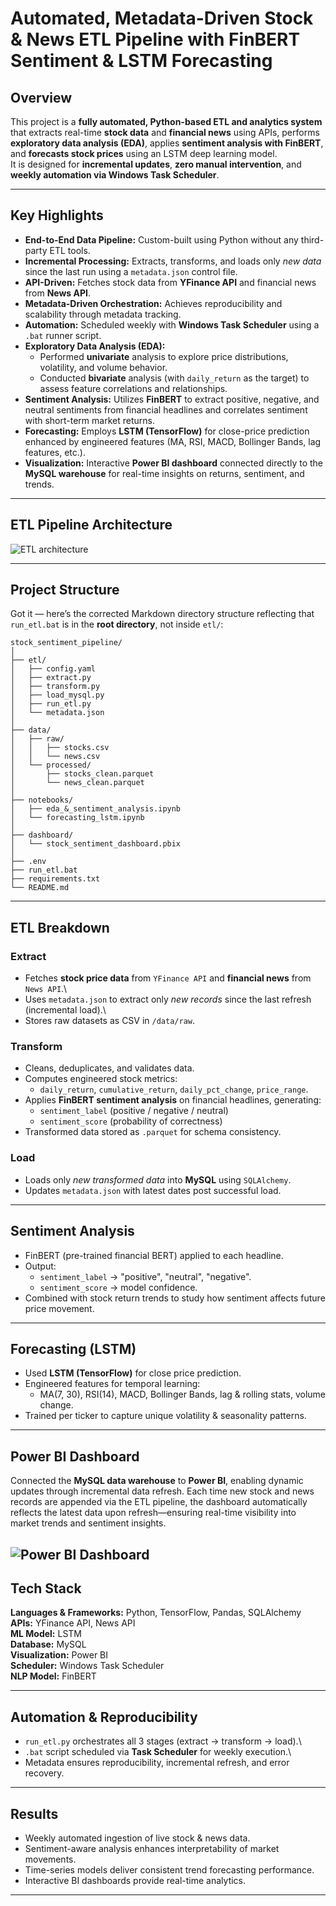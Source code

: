 # Automated, Metadata-Driven Stock & News ETL Pipeline with FinBERT Sentiment & LSTM Forecasting

## Overview

This project is a **fully automated, Python-based ETL and analytics system** that extracts real-time **stock data** and **financial news** using APIs, performs **exploratory data analysis (EDA)**, applies **sentiment analysis with FinBERT**, and **forecasts stock prices** using an LSTM deep learning model.  
It is designed for **incremental updates**, **zero manual intervention**, and **weekly automation via Windows Task Scheduler**.

------------------------------------------------------------------------

## Key Highlights

- **End-to-End Data Pipeline:** Custom-built using Python without any third-party ETL tools.  
- **Incremental Processing:** Extracts, transforms, and loads only *new data* since the last run using a `metadata.json` control file.  
- **API-Driven:** Fetches stock data from **YFinance API** and financial news from **News API**.  
- **Metadata-Driven Orchestration:** Achieves reproducibility and scalability through metadata tracking.  
- **Automation:** Scheduled weekly with **Windows Task Scheduler** using a `.bat` runner script.  
- **Exploratory Data Analysis (EDA):**  
  - Performed **univariate** analysis to explore price distributions, volatility, and volume behavior.  
  - Conducted **bivariate** analysis (with `daily_return` as the target) to assess feature correlations and relationships.  
- **Sentiment Analysis:** Utilizes **FinBERT** to extract positive, negative, and neutral sentiments from financial headlines and correlates sentiment with short-term market returns.  
- **Forecasting:** Employs **LSTM (TensorFlow)** for close-price prediction enhanced by engineered features (MA, RSI, MACD, Bollinger Bands, lag features, etc.).  
- **Visualization:** Interactive **Power BI dashboard** connected directly to the **MySQL warehouse** for real-time insights on returns, sentiment, and trends.

------------------------------------------------------------------------

## ETL Pipeline Architecture

![ETL architecture](./assets/etl_architecture_workflow.png)

------------------------------------------------------------------------

## Project Structure

Got it — here’s the corrected Markdown directory structure reflecting that `run_etl.bat` is in the **root directory**, not inside `etl/`:


```
stock_sentiment_pipeline/
│
├── etl/
│   ├── config.yaml
│   ├── extract.py
│   ├── transform.py
│   ├── load_mysql.py
│   ├── run_etl.py
│   └── metadata.json
│
├── data/
│   ├── raw/
│   │   ├── stocks.csv
│   │   └── news.csv
│   └── processed/
│       ├── stocks_clean.parquet
│       └── news_clean.parquet
│
├── notebooks/
│   ├── eda_&_sentiment_analysis.ipynb
│   └── forecasting_lstm.ipynb
│
├── dashboard/
│   └── stock_sentiment_dashboard.pbix
│
├── .env
├── run_etl.bat
├── requirements.txt
└── README.md
```


------------------------------------------------------------------------

## ETL Breakdown

### Extract

-   Fetches **stock price data** from `YFinance API` and **financial
    news** from `News API`.\
-   Uses `metadata.json` to extract only *new records* since the last
    refresh (incremental load).\
-   Stores raw datasets as CSV in `/data/raw`.

### Transform

-   Cleans, deduplicates, and validates data.
-   Computes engineered stock metrics:
    -   `daily_return`, `cumulative_return`, `daily_pct_change`,
        `price_range`.
-   Applies **FinBERT sentiment analysis** on financial headlines,
    generating:
    -   `sentiment_label` (positive / negative / neutral)
    -   `sentiment_score` (probability of correctness)
-   Transformed data stored as `.parquet` for schema consistency.

### Load

-   Loads only *new transformed data* into **MySQL** using `SQLAlchemy`.
-   Updates `metadata.json` with latest dates post successful load.

------------------------------------------------------------------------

## Sentiment Analysis

-   FinBERT (pre-trained financial BERT) applied to each headline.
-   Output:
    -   `sentiment_label` → "positive", "neutral", "negative".
    -   `sentiment_score` → model confidence.
-   Combined with stock return trends to study how sentiment affects
    future price movement.

------------------------------------------------------------------------

## Forecasting (LSTM)

-   Used **LSTM (TensorFlow)** for close price prediction.
-   Engineered features for temporal learning:
    -   MA(7, 30), RSI(14), MACD, Bollinger Bands, lag & rolling stats,
        volume change.
-   Trained per ticker to capture unique volatility & seasonality
    patterns.

------------------------------------------------------------------------

## Power BI Dashboard

Connected the **MySQL data warehouse** to **Power BI**, enabling dynamic updates through incremental data refresh. Each time new stock and news records are appended via the ETL pipeline, the dashboard automatically reflects the latest data upon refresh—ensuring real-time visibility into market trends and sentiment insights.
  
![Power BI Dashboard](./assets/stock_sentiment_dashboard.png)
------------------------------------------------------------------------

## Tech Stack

**Languages & Frameworks:** Python, TensorFlow, Pandas, SQLAlchemy\
**APIs:** YFinance API, News API\
**ML Model:** LSTM\
**Database:** MySQL\
**Visualization:** Power BI\
**Scheduler:** Windows Task Scheduler\
**NLP Model:** FinBERT

------------------------------------------------------------------------

## Automation & Reproducibility

-   `run_etl.py` orchestrates all 3 stages (extract → transform →
    load).\
-   `.bat` script scheduled via **Task Scheduler** for weekly
    execution.\
-   Metadata ensures reproducibility, incremental refresh, and error
    recovery.

------------------------------------------------------------------------

## Results

-   Weekly automated ingestion of live stock & news data.
-   Sentiment-aware analysis enhances interpretability of market
    movements.
-   Time-series models deliver consistent trend forecasting performance.
-   Interactive BI dashboards provide real-time analytics.

------------------------------------------------------------------------



